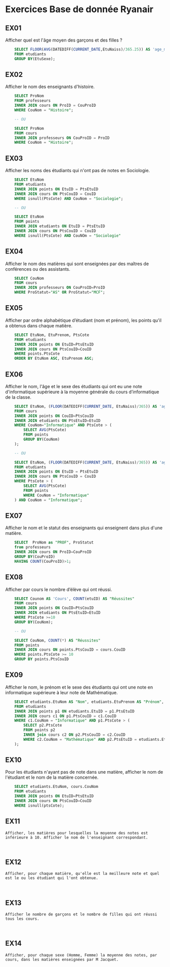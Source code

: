 # Exercices Base de donnée Ryanair
## EX01
Afficher quel est l'âge moyen des garçons et des filles ?
```SQL
	SELECT FLOOR(AVG(DATEDIFF(CURRENT_DATE,EtuNaiss)/365.25)) AS 'age_moyen', EtuSexe
	FROM etudiants
	GROUP BY(EtuSexe);
```

## EX02
Afficher le nom des enseignants d'histoire.
```SQL
	SELECT ProNom
	FROM professeurs
	INNER JOIN cours ON ProID = CouProID
	WHERE CouNom = "Histoire";

	-- OU

	SELECT ProNom
	FROM cours 
	INNER JOIN professeurs ON CouProID = ProID 
	WHERE CouNom = "Histoire";
```

## EX03
Afficher les noms des étudiants qui n'ont pas de notes en Sociologie.
```SQL
	SELECT EtuNom
	FROM etudiants
	INNER JOIN points ON EtuID = PtsEtuID
	INNER JOIN cours ON PtsCouID = CouID
	WHERE isnull(PtsCote) AND CouNom = "Sociologie";

	-- OU

	SELECT EtuNom 
	FROM points 
	INNER JOIN etudiants ON EtuID = PtsEtuID 
	INNER JOIN cours ON PtsCouID = CouID 
	WHERE isnull(PtsCote) AND CouNOm = "Sociologie"
```

## EX04
Afficher le nom des matières qui sont enseignées par des maîtres de conférences ou des assistants.
```SQL
	SELECT CouNom
	FROM cours
	INNER JOIN professeurs ON CouProID=ProID
	WHERE ProStatut="AS" OR ProStatut="MCF";
```

## EX05
Afficher par ordre alphabétique d’étudiant (nom et prénom), les points qu'il a obtenus dans chaque matière.
```SQL
	SELECT EtuNom, EtuPrenom, PtsCote
	FROM etudiants
	INNER JOIN points ON EtuID=PtsEtuID
	INNER JOIN cours ON PtsCouID=CouID
	WHERE points.PtsCote
	ORDER BY EtuNom ASC, EtuPrenom ASC;
```

## EX06
Afficher le nom, l'âge et le sexe des étudiants qui ont eu une note d'informatique supérieure
    à la moyenne générale du cours d’informatique de la classe.
```SQL
	SELECT EtuNom, (FLOOR(DATEDIFF(CURRENT_DATE, EtuNaiss)/365)) AS 'age', EtuSexe
	FROM cours
	INNER JOIN points ON CouID=PtsCouID
	INNER JOIN etudiants ON PtsEtuID=EtuID
	WHERE CouNom="Informatique" AND PtsCote > (
		SELECT AVG(PtsCote)
		FROM points
		GROUP BY(CouNom)
	);

	-- OU

	SELECT EtuNom, (FLOOR(DATEDIFF(CURRENT_DATE, EtuNaiss)/365)) AS 'age', EtuSexe 
	FROM etudiants 
	INNER JOIN points ON EtuID = PtsEtuID 
	INNER JOIN cours ON PtsCouID = CouID 
	WHERE PtsCote > (
		SELECT AVG(PtsCote) 
		FROM points 
		WHERE CouNom = "Informatique"
	) AND CouNom = "Informatique";
```

## EX07
Afficher le nom et le statut des enseignants qui enseignent dans plus d'une matière.
```SQL
	SELECT  ProNom as "PROF", ProStatut
	from professeurs
	INNER JOIN cours ON ProID=CouProID
	GROUP BY(CouProID)
	HAVING COUNT(CouProID)>1;
```

## EX08
Afficher par cours le nombre d’élève qui ont réussi.
```SQL
	SELECT Counom AS 'Cours', COUNT(etuID) AS "Réussites"
	FROM cours
	INNER JOIN points ON CouID=PtsCouID
	INNER JOIN etudiants ON PtsEtuID=EtuID
	WHERE PtsCote >=10
	GROUP BY(CouNom);

	-- OU

	SELECT CouNom, COUNT(*) AS "Réussites"
	FROM points 
	INNER JOIN cours ON points.PtsCouID = cours.CouID 
	WHERE points.PtsCote >= 10 
	GROUP BY points.PtsCouID
```

## EX09
Afficher le nom, le prénom et le sexe des étudiants qui ont une note en informatique supérieure à leur note de Mathématique.
```SQL
	SELECT etudiants.EtuNom AS "Nom", etudiants.EtuPrenom AS "Prénom", etudiants.EtuSexe AS "Sexe"
	FROM etudiants
	INNER JOIN points p1 ON etudiants.EtuID = p1.PtsEtuID
	INNER JOIN cours c1 ON p1.PtsCouID = c1.CouID
	WHERE c1.CouNom = "Informatique" AND p1.PtsCote > (
		SELECT p2.PtsCote 
		FROM points p2
		INNER join cours c2 ON p2.PtsCouID = c2.CouID
		WHERE c2.CouNom = "Mathématique" AND p2.PtsEtuID = etudiants.EtuID
	);
```

## EX10
Pour les étudiants n'ayant pas de note dans une matière, afficher le nom de l'étudiant et le nom de la matière concernée.
```SQL
	SELECT etudiants.EtuNom, cours.CouNom
	FROM etudiants
	INNER JOIN points ON EtuID=PtsEtuID
	INNER JOIN cours ON PtsCouID=CouID
	WHERE isnull(ptsCote);
```

## EX11
    Afficher, les matières pour lesquelles la moyenne des notes est inférieure à 10. Afficher le nom de l'enseignant correspondant.
```SQL
	
```

## EX12
    Afficher, pour chaque matière, qu'elle est la meilleure note et quel est le ou les étudiant qui l'ont obtenue.
```SQL
	
```

## EX13
    Afficher le nombre de garçons et le nombre de filles qui ont réussi tous les cours.
```SQL
	
```

## EX14
    Afficher, pour chaque sexe (Homme, Femme) la moyenne des notes, par cours, dans les matières enseignées par M Jacquet.
```SQL
	
```

